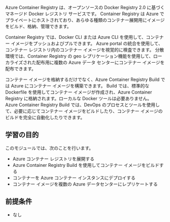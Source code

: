 Azure Container Registry は、オープンソースの Docker Registry 2.0 に基づくマネージド Docker レジストリ サービスです。 Container Registry は Azure でプライベートにホストされており、あらゆる種類のコンテナー展開用にイメージをビルド、格納、管理できます。

Container Registry では、Docker CLI または Azure CLI を使用して、コンテナー イメージをプッシュおよびプルできます。 Azure portal の統合を使用して、コンテナー レジストリ内のコンテナー イメージを視覚的に検査できます。 分散環境では、Container Registry の geo レプリケーション機能を使用して、ローカライズされた配布用に複数の Azure データ センターにコンテナー イメージを配布できます。

コンテナー イメージを格納するだけでなく、Azure Container Registry Build では Azure にコンテナー イメージを構築できます。 Build では、標準的な Dockerfile を使用してコンテナー イメージが作成され、Azure Container Registry に格納されます。ローカルな Docker ツールは必要ありません。 Azure Container Registry Build では、DevOps のプロセスとツールを使用して、必要に応じてコンテナー イメージをビルドしたり、コンテナー イメージのビルドを完全に自動化したりできます。

## <a name="learning-objectives"></a>学習の目的

このモジュールでは、次のことを行います。

- Azure コンテナー レジストリを展開する
- Azure Container Registry Build を使用してコンテナー イメージをビルドする
- コンテナーを Azure コンテナー インスタンスにデプロイする
- コンテナー イメージを複数の Azure データセンターにレプリケートする

## <a name="prerequisites"></a>前提条件  

- なし